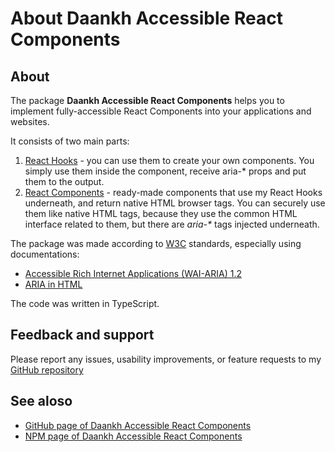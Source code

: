 # About Daankh Accessible React Components

## About

The package **Daankh Accessible React Components** helps you to implement fully-accessible React Components into your
applications and websites.

It consists of two main parts:

1. [React Hooks](hooks.md) - you can use them to create your own components. You simply use them inside the component, receive
   aria-\* props and put them to the output.
2. [React Components](Components.md) - ready-made components that use my React Hooks underneath, and return native HTML browser tags. You
   can securely use them like native
   HTML tags, because they use the common HTML interface related to them, but there are _aria-\*_ tags injected
   underneath.

The package was made according to [W3C](https://www.w3.org) standards, especially using documentations:

- [Accessible Rich Internet Applications (WAI-ARIA) 1.2](https://www.w3.org/TR/wai-aria-1.2/)
- [ARIA in HTML](https://w3c.github.io/html-aria/)

The code was written in TypeScript.

## Feedback and support

Please report any issues, usability improvements, or feature requests to my
<a href="https://github.com/danjarosz/daankh-accessible-react-components/issues">GitHub repository</a>

## See aloso

- [GitHub page of Daankh Accessible React Components](https://github.com/danjarosz/daankh-accessible-react-components)
- [NPM page of Daankh Accessible React Components](https://www.npmjs.com/package/daankh-accessible-react-components)
